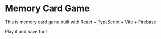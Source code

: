 # Memory Card Game

This is memory card game built with React + TypeScript + Vite + Firebase

Play it and have fun!

